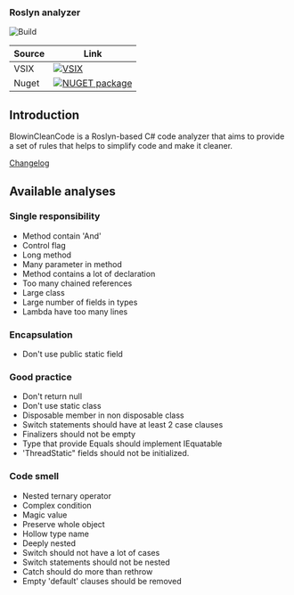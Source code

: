 ### Roslyn analyzer

![Build](https://github.com/blowin/BlowinCleanCode/actions/workflows/dotnet.yml/badge.svg)

| Source      | Link |
| ----------- | ----------- |
| VSIX        | [![VSIX](https://img.shields.io/visual-studio-marketplace/i/Blowin.1)](https://marketplace.visualstudio.com/items?itemName=Blowin.1)       |
| Nuget       | [![NUGET package](https://img.shields.io/nuget/v/Blowin.CleanCode.svg)](https://www.nuget.org/packages/Blowin.CleanCode/)        |

## Introduction

BlowinCleanCode is a Roslyn-based C# code analyzer that aims to provide a set of rules that helps to simplify code and make it cleaner.

[Changelog](https://github.com/blowin/BlowinCleanCode/blob/master/changelog.md)

## Available analyses

### Single responsibility
* Method contain 'And'
* Control flag
* Long method
* Many parameter in method
* Method contains a lot of declaration
* Too many chained references
* Large class
* Large number of fields in types
* Lambda have too many lines

### Encapsulation
* Don't use public static field

### Good practice
* Don't return null                                    
* Don't use static class                               
* Disposable member in non disposable class            
* Switch statements should have at least 2 case clauses
* Finalizers should not be empty                       
* Type that provide Equals should implement IEquatable
* 'ThreadStatic" fields should not be initialized.

### Code smell
* Nested ternary operator                  
* Complex condition                        
* Magic value                              
* Preserve whole object                    
* Hollow type name                         
* Deeply nested                            
* Switch should not have a lot of cases    
* Switch statements should not be nested   
* Catch should do more than rethrow        
* Empty 'default' clauses should be removed

